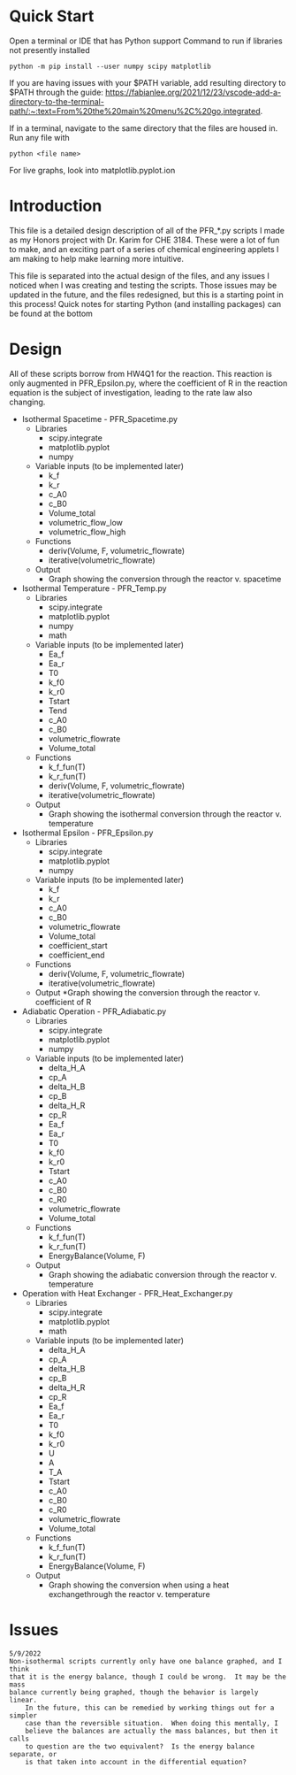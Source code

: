 # Quick Start
Open a terminal or IDE that has Python support
Command to run if libraries not presently installed
```
python -m pip install --user numpy scipy matplotlib
```
If you are having issues with your $PATH variable, add resulting directory to $PATH through the guide:
https://fabianlee.org/2021/12/23/vscode-add-a-directory-to-the-terminal-path/:~:text=From%20the%20main%20menu%2C%20go,integrated.

If in a terminal, navigate to the same directory that the files are housed in.  Run any file with 
```
python <file name>
```

For live graphs, look into matplotlib.pyplot.ion

# Introduction
This file is a detailed design description of all of the PFR_*.py scripts I 
made as my Honors project with Dr. Karim for CHE 3184.  These were a lot of fun 
to make, and an exciting part of a series of chemical engineering applets I am 
making to help make learning more intuitive.  

This file is separated into the actual design of the files, and any issues I 
noticed when I was creating and testing the scripts.  Those issues may be 
updated in the future, and the files redesigned, but this is a starting point 
in this process!  Quick notes for starting Python (and installing packages) can be found at the bottom


# Design
All of these scripts borrow from HW4Q1 for the reaction.  This reaction is only 
augmented in PFR_Epsilon.py, where the coefficient of R in the reaction 
equation is the subject of investigation, leading to the rate law also changing.

* Isothermal Spacetime - PFR_Spacetime.py
    * Libraries
        * scipy.integrate
        * matplotlib.pyplot
        * numpy
    * Variable inputs (to be implemented later)
        * k_f
        * k_r
        * c_A0
        * c_B0
        * Volume_total
        * volumetric_flow_low
        * volumetric_flow_high
    * Functions
        * deriv(Volume, F, volumetric_flowrate)
        * iterative(volumetric_flowrate)
    * Output
        * Graph showing the conversion through the reactor v. spacetime
* Isothermal Temperature - PFR_Temp.py
    * Libraries
        * scipy.integrate
        * matplotlib.pyplot
        * numpy
        * math
    * Variable inputs (to be implemented later)
        * Ea_f
        * Ea_r
        * T0
        * k_f0
        * k_r0
        * Tstart
        * Tend
        * c_A0
        * c_B0
        * volumetric_flowrate
        * Volume_total
    * Functions
        * k_f_fun(T)
        * k_r_fun(T)
        * deriv(Volume, F, volumetric_flowrate)
        * iterative(volumetric_flowrate)
    * Output
        * Graph showing the isothermal conversion through the reactor v. temperature
* Isothermal Epsilon - PFR_Epsilon.py
    * Libraries
        * scipy.integrate
        * matplotlib.pyplot
        * numpy
    * Variable inputs (to be implemented later)
        * k_f
        * k_r
        * c_A0
        * c_B0
        * volumetric_flowrate
        * Volume_total
        * coefficient_start
        * coefficient_end
    * Functions
        * deriv(Volume, F, volumetric_flowrate)
        * iterative(volumetric_flowrate)
    * Output
        *Graph showing the conversion through the reactor v. coefficient of R
* Adiabatic Operation - PFR_Adiabatic.py
    * Libraries
        * scipy.integrate
        * matplotlib.pyplot
        * numpy
    * Variable inputs (to be implemented later)
        * delta_H_A
        * cp_A
        * delta_H_B
        * cp_B
        * delta_H_R
        * cp_R
        * Ea_f
        * Ea_r
        * T0
        * k_f0
        * k_r0
        * Tstart
        * c_A0
        * c_B0
        * c_R0
        * volumetric_flowrate
        * Volume_total
    * Functions
        * k_f_fun(T)
        * k_r_fun(T)
        * EnergyBalance(Volume, F)
    * Output
        * Graph showing the adiabatic conversion through the reactor v. temperature
* Operation with Heat Exchanger - PFR_Heat_Exchanger.py
    * Libraries
        * scipy.integrate
        * matplotlib.pyplot
        * math
    * Variable inputs (to be implemented later)
        * delta_H_A
        * cp_A
        * delta_H_B
        * cp_B
        * delta_H_R
        * cp_R
        * Ea_f
        * Ea_r
        * T0
        * k_f0
        * k_r0
        * U
        * A
        * T_A
        * Tstart
        * c_A0
        * c_B0
        * c_R0
        * volumetric_flowrate
        * Volume_total
    * Functions
        * k_f_fun(T)
        * k_r_fun(T)
        * EnergyBalance(Volume, F)
    * Output
        * Graph showing the conversion when using a heat exchangethrough the reactor v. temperature

# Issues
    5/9/2022
    Non-isothermal scripts currently only have one balance graphed, and I think 
    that it is the energy balance, though I could be wrong.  It may be the mass 
    balance currently being graphed, though the behavior is largely linear.
        In the future, this can be remedied by working things out for a simpler 
        case than the reversible situation.  When doing this mentally, I 
        believe the balances are actually the mass balances, but then it calls 
        to question are the two equivalent?  Is the energy balance separate, or 
        is that taken into account in the differential equation?